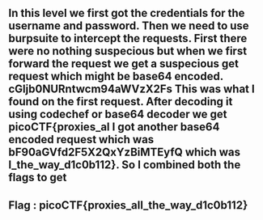 In this level we first got the credentials for the username and password.
Then we need to use burpsuite to intercept the requests.
First there were no nothing suspecious but when we first forward the request we get a suspecious get request which might be base64 encoded.
cGljb0NURntwcm94aWVzX2Fs This was what I found on the first request.
After decoding it using codechef or base64 decoder we get 
picoCTF{proxies_al
I got another base64 encoded request which was bF90aGVfd2F5X2QxYzBiMTEyfQ
which was l_the_way_d1c0b112}.
So I combined both the flags to get 
-----------------------------
Flag : picoCTF{proxies_all_the_way_d1c0b112}
-----------------------------
